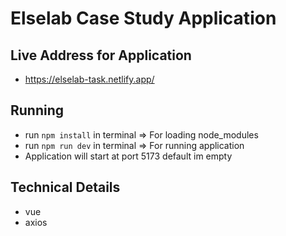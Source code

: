 # Elselab Case Study Application

## Live Address for Application
- https://elselab-task.netlify.app/

## Running 
- run `npm install` in terminal     => For loading node_modules
- run `npm run dev` in terminal     => For running application
- Application will start at port 5173 default im empty


## Technical Details
- vue
- axios